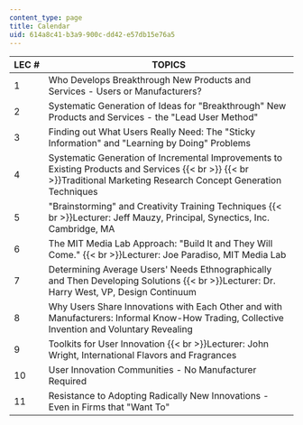 ```yaml
---
content_type: page
title: Calendar
uid: 614a8c41-b3a9-900c-dd42-e57db15e76a5
---
```


| LEC # | TOPICS |
| --- | --- |
| 1 | Who Develops Breakthrough New Products and Services - Users or Manufacturers? |
| 2 | Systematic Generation of Ideas for "Breakthrough" New Products and Services - the "Lead User Method" |
| 3 | Finding out What Users Really Need: The "Sticky Information" and "Learning by Doing" Problems |
| 4 | Systematic Generation of Incremental Improvements to Existing Products and Services  {{< br >}}  {{< br >}}Traditional Marketing Research Concept Generation Techniques |
| 5 | "Brainstorming" and Creativity Training Techniques  {{< br >}}Lecturer: Jeff Mauzy, Principal, Synectics, Inc. Cambridge, MA |
| 6 | The MIT Media Lab Approach: "Build It and They Will Come."  {{< br >}}Lecturer: Joe Paradiso, MIT Media Lab |
| 7 | Determining Average Users' Needs Ethnographically and Then Developing Solutions  {{< br >}}Lecturer: Dr. Harry West, VP, Design Continuum |
| 8 | Why Users Share Innovations with Each Other and with Manufacturers: Informal Know-How Trading, Collective Invention and Voluntary Revealing |
| 9 | Toolkits for User Innovation  {{< br >}}Lecturer: John Wright, International Flavors and Fragrances |
| 10 | User Innovation Communities - No Manufacturer Required |
| 11 | Resistance to Adopting Radically New Innovations - Even in Firms that "Want To"